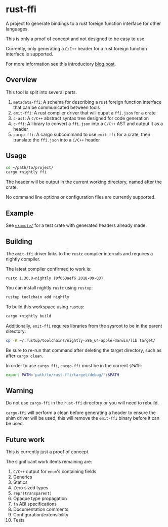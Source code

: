 # rust-ffi

A project to generate bindings to a rust foreign function interface for other languages.

This is only a proof of concept and not designed to be easy to use.

Currently, only generating a `C/C++` header for a rust foreign function interface is supported.

For more information see this introductory [blog post](http://dreamingofbits.com/post/future-directions-for-cbindgen-rust-ffi/).

## Overview

This tool is split into several parts.

1. `metadata-ffi`: A schema for describing a rust foreign function interface that can be communicated between tools
1. `emit-ffi`: A rust compiler driver that will ouput a `ffi.json` for a crate
1. `c-ast`: A `C/C++` abstract syntax tree designed for code generation
1. `c-ffi`: A library to convert a `ffi.json` into a `C/C++` AST and output it as a header
1. `cargo-ffi`: A cargo subcommand to use `emit-ffi` for a crate, then translate the `ffi.json` into a `C/C++` header

## Usage

```bash
cd ~/path/to/project/
cargo +nightly ffi
```

The header will be output in the current working directory, named after the crate.

No command line options or configuration files are currently supported.

## Example

See [`example/`](example/) for a test crate with generated headers already made.

## Building

The `emit-ffi` driver links to the `rustc` compiler internals and requires a nightly compiler.

The latest compiler confirmed to work is:
```
rustc 1.30.0-nightly (0f063aef6 2018-09-03)
```

You can install nightly `rustc` using `rustup`:

```bash
rustup toolchain add nightly
```

To build this workspace using `rustup`:

```bash
cargo +nightly build
```

Additionally, `emit-ffi` requires libraries from the sysroot to be in the parent directory:

```bash
cp -R ~/.rustup/toolchains/nightly-x86_64-apple-darwin/lib target/
```

Be sure to re-run that command after deleting the target directory, such as after `cargo clean`.

In order to use `cargo ffi`, `cargo-ffi` must be in the current `$PATH`:

```bash
export PATH='path/to/rust-ffi/target/debug/':$PATH
```

## Warning

Do not use `cargo-ffi` in the `rust-ffi` directory or you will need to rebuild.

`cargo-ffi` will perform a clean before generating a header to ensure the shim driver will be used, this will remove the `emit-ffi` binary before it can be used.

## Future work

This is currently just a proof of concept.

The significant work items remaining are:

1. `C/C++` output for `enum`'s containing fields
1. Generics
1. Statics
1. Zero sized types
1. `repr(transparent)`
1. Opaque type propagation
1. `fn` ABI specifications
1. Documentation comments
1. Configuration/extensibility
1. Tests
